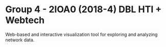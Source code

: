 # Group 4 - 2IOA0 (2018-4) DBL HTI + Webtech
Web-based and interactive visualization tool for exploring and analyzing network data.  

